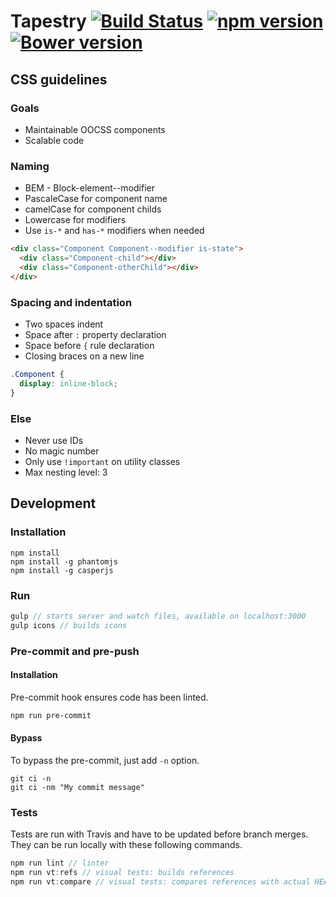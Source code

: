 # Tapestry [![Build Status](https://travis-ci.org/Wisembly/tapestry.svg?branch=master)](https://travis-ci.org/Wisembly/tapestry) [![npm version](https://badge.fury.io/js/tapestry-css.svg)](https://badge.fury.io/js/tapestry-css) [![Bower version](https://badge.fury.io/bo/tapestry.svg)](https://badge.fury.io/bo/tapestry)

## CSS guidelines

### Goals
* Maintainable OOCSS components
* Scalable code

### Naming

* BEM - Block-element--modifier
* PascaleCase for component name
* camelCase for component childs
* Lowercase for modifiers
 * Use `is-*` and `has-*` modifiers when needed

```html
<div class="Component Component--modifier is-state">
  <div class="Component-child"></div>
  <div class="Component-otherChild"></div>
</div>
```

### Spacing and indentation

* Two spaces indent
* Space after `:` property declaration
* Space before `{` rule declaration
* Closing braces on a new line

```css
.Component {
  display: inline-block;
}
```

### Else

 * Never use IDs
 * No magic number
 * Only use `!important` on utility classes
 * Max nesting level: 3



## Development

### Installation

```
npm install
npm install -g phantomjs
npm install -g casperjs
```

### Run

```js
gulp // starts server and watch files, available on localhost:3000
gulp icons // builds icons
```

### Pre-commit and pre-push

#### Installation

Pre-commit hook ensures code has been linted.

```bash
npm run pre-commit
```

#### Bypass

To bypass the pre-commit, just add `-n` option.

```
git ci -n
git ci -nm "My commit message"
```


### Tests

Tests are run with Travis and have to be updated before branch merges. They can be run locally with these following commands.

```js
npm run lint // linter
npm run vt:refs // visual tests: builds references
npm run vt:compare // visual tests: compares references with actual HEAD
```
